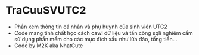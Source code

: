 # TraCuuSVUTC2
- Phần xem thông tin cá nhân và phụ huynh của sinh viên UTC2
- Code mang tính chất học cách cawl dữ liệu và tấn công sqli nghiêm cấm sử dụng phần mềm cho các mục đích xấu như lừa đảo, tống tiền...
- Code by M2K aka NhatCute
